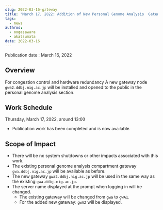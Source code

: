 ```yaml
---
slug: 2022-03-16-gateway
title: "March 17, 2022: Addition of New Personal Genome Analysis  Gateway"
tags:
  - news
authros:
  - oogasawara
  - akatsumata
date: 2022-03-16
---
```


Publication date : March 16, 2022

## Overview

For congestion control and hardware redundancy
A new gateway node `gwa2.ddbj.nig.ac.jp` will be installed and opened to the public in the personal genome analysis section.


## Work Schedule

Thursday, March 17, 2022, around 13:00 

- Publication work has been completed and is now available.

## Scope of Impact

- There will be no system shutdowns or other impacts associated with this work.
- The existing personal genome analysis compartment gateway `gwa.ddbj.nig.ac.jp` will be available as before.
- The new gateway `gwa2.ddbj.nig.ac.jp` will be used in the same way as the existing `gwa.ddbj.nig.ac.jp`.
- The server name displayed at the prompt when logging in will be changed.
    - The existing gateway will be changed from `gwa` to `gwA1`.
    - For the added new gateway: `gwA2` will be displayed.
